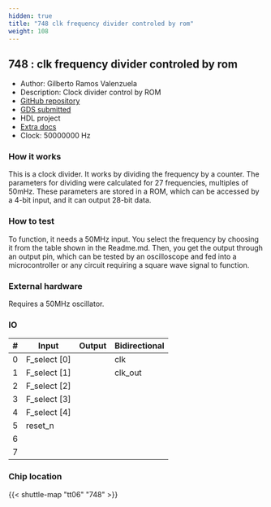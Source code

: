 ```yaml
---
hidden: true
title: "748 clk frequency divider controled by rom"
weight: 108
---
```


## 748 : clk frequency divider controled by rom

* Author: Gilberto Ramos Valenzuela
* Description: Clock divider control by ROM
* [GitHub repository](https://github.com/brtgio/frq_divider_ROM_controled)
* [GDS submitted](https://github.com/brtgio/frq_divider_ROM_controled/actions/runs/8707514950)
* HDL project
* [Extra docs](None)
* Clock: 50000000 Hz

<!---

This file is used to generate your project datasheet. Please fill in the information below and delete any unused
sections.

You can also include images in this folder and reference them in the markdown. Each image must be less than
512 kb in size, and the combined size of all images must be less than 1 MB.
-->


### How it works

This is a clock divider. It works by dividing the frequency by a counter. The parameters for dividing were calculated for 27 frequencies, multiples of 50mHz. These parameters are stored in a ROM, which can be accessed by a 4-bit input, and it can output 28-bit data.

### How to test

To function, it needs a 50MHz input. You select the frequency by choosing it from the table shown in the Readme.md. Then, you get the output through an output pin, which can be tested by an oscilloscope and fed into a microcontroller or any circuit requiring a square wave signal to function.

### External hardware

Requires a 50MHz oscillator.


### IO

| # | Input          | Output         | Bidirectional   |
| - | -------------- | -------------- | --------------- |
| 0 | F_select [0] |  | clk |
| 1 | F_select [1] |  | clk_out |
| 2 | F_select [2] |  |  |
| 3 | F_select [3] |  |  |
| 4 | F_select [4] |  |  |
| 5 | reset_n |  |  |
| 6 |  |  |  |
| 7 |  |  |  |

### Chip location

{{< shuttle-map "tt06" "748" >}}
